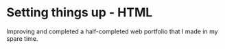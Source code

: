 # Setting things up - HTML

Improving and completed a half-completed web portfolio that I made in my spare time.


